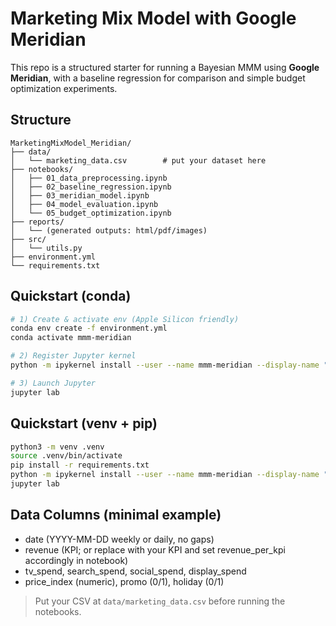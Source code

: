 # Marketing Mix Model with Google Meridian

This repo is a structured starter for running a Bayesian MMM using **Google Meridian**,
with a baseline regression for comparison and simple budget optimization experiments.

## Structure
```
MarketingMixModel_Meridian/
├── data/
│   └── marketing_data.csv        # put your dataset here
├── notebooks/
│   ├── 01_data_preprocessing.ipynb
│   ├── 02_baseline_regression.ipynb
│   ├── 03_meridian_model.ipynb
│   ├── 04_model_evaluation.ipynb
│   └── 05_budget_optimization.ipynb
├── reports/
│   └── (generated outputs: html/pdf/images)
├── src/
│   └── utils.py
├── environment.yml
└── requirements.txt
```

## Quickstart (conda)
```bash
# 1) Create & activate env (Apple Silicon friendly)
conda env create -f environment.yml
conda activate mmm-meridian

# 2) Register Jupyter kernel
python -m ipykernel install --user --name mmm-meridian --display-name "Python (mmm-meridian)"

# 3) Launch Jupyter
jupyter lab
```

## Quickstart (venv + pip)
```bash
python3 -m venv .venv
source .venv/bin/activate
pip install -r requirements.txt
python -m ipykernel install --user --name mmm-meridian --display-name "Python (mmm-meridian)"
jupyter lab
```

## Data Columns (minimal example)
- date (YYYY-MM-DD weekly or daily, no gaps)
- revenue (KPI; or replace with your KPI and set revenue_per_kpi accordingly in notebook)
- tv_spend, search_spend, social_spend, display_spend
- price_index (numeric), promo (0/1), holiday (0/1)

> Put your CSV at `data/marketing_data.csv` before running the notebooks.
